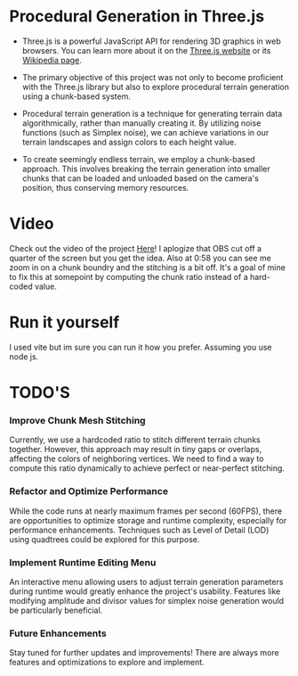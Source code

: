 # Procedural Generation in Three.js

* Three.js is a powerful JavaScript API for rendering 3D graphics in web browsers. You can learn more about it on the [Three.js website](https://threejs.org/) or its [Wikipedia page](https://en.wikipedia.org/wiki/Three.js).

* The primary objective of this project was not only to become proficient with the Three.js library but also to explore procedural terrain generation using a chunk-based system.

* Procedural terrain generation is a technique for generating terrain data algorithmically, rather than manually creating it. By utilizing noise functions (such as Simplex noise), we can achieve variations in our terrain landscapes and assign colors to each height value.

* To create seemingly endless terrain, we employ a chunk-based approach. This involves breaking the terrain generation into smaller chunks that can be loaded and unloaded based on the camera's position, thus conserving memory resources.

# Video
Check out the video of the project [Here](https://youtu.be/pgF-DRnrvd8)! I aplogize that OBS cut off a quarter of the screen but you get the idea. Also at 0:58 you can see me zoom in on a chunk boundry and the stitching is a bit off. It's a goal of mine to fix this at somepoint by computing the chunk ratio instead of a hard-coded value.

# Run it yourself
I used vite but im sure you can run it how you prefer. Assuming you use node js. 

# TODO'S

### Improve Chunk Mesh Stitching
Currently, we use a hardcoded ratio to stitch different terrain chunks together. However, this approach may result in tiny gaps or overlaps, affecting the colors of neighboring vertices. We need to find a way to compute this ratio dynamically to achieve perfect or near-perfect stitching.

### Refactor and Optimize Performance
While the code runs at nearly maximum frames per second (60FPS), there are opportunities to optimize storage and runtime complexity, especially for performance enhancements. Techniques such as Level of Detail (LOD) using quadtrees could be explored for this purpose.

### Implement Runtime Editing Menu
An interactive menu allowing users to adjust terrain generation parameters during runtime would greatly enhance the project's usability. Features like modifying amplitude and divisor values for simplex noise generation would be particularly beneficial.

### Future Enhancements
Stay tuned for further updates and improvements! There are always more features and optimizations to explore and implement.

